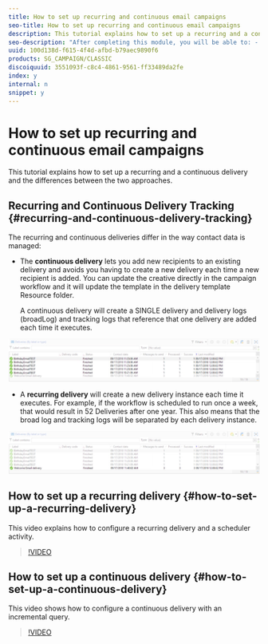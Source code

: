 ```yaml
---
title: How to set up recurring and continuous email campaigns
seo-title: How to set up recurring and continuous email campaigns
description: This tutorial explains how to set up a recurring and a continuous delivery and the differences between the two approaches.  
seo-description: "After completing this module, you will be able to: - create a recurring delivery - create a continuous delivery - configure a scheduler activity - configure an incremental query - know the difference between tracking a recurring delivery vs. a continuous delivery"
uuid: 100d138d-f615-4f4d-afbd-b79aec9890f6
products: SG_CAMPAIGN/CLASSIC
discoiquuid: 3551093f-c8c4-4861-9561-ff33489da2fe
index: y
internal: n
snippet: y
---
```


# How to set up recurring and continuous email campaigns

This tutorial explains how to set up a recurring and a continuous delivery and the differences between the two approaches.  

## Recurring and Continuous Delivery Tracking {#recurring-and-continuous-delivery-tracking}

The recurring and continuous deliveries differ in the way contact data is managed:

* The **continuous delivery** lets you add new recipients to an existing delivery and avoids you having to create a new delivery each time a new recipient is added. You can update the creative directly in the campaign workflow and it will update the template in the delivery template Resource folder.  
  
  A continuous delivery will create a SINGLE delivery and delivery logs (broadLog) and tracking logs that reference that one delivery are added each time it executes.

![Continuous Delivery](/help/acc/assets/delivery_continuous.jpg)

* A **recurring delivery** will create a new delivery instance each time it executes. For example, if the workflow is scheduled to run once a week, that would result in 52 Deliveries after one year. This also means that the broad log and tracking logs will be separated by each delivery instance.

![Recurring Delivery](/help/acc/assets/delivery_recurring.jpg)

## How to set up a recurring delivery {#how-to-set-up-a-recurring-delivery}

This video explains how to configure a recurring delivery and a scheduler activity.

>[!VIDEO](https://video.tv.adobe.com/v/25040?quality=12)

## How to set up a continuous delivery {#how-to-set-up-a-continuous-delivery}

This video shows how to configure a continuous delivery with an incremental query.

>[!VIDEO](https://video.tv.adobe.com/v/25039?quality=12)
